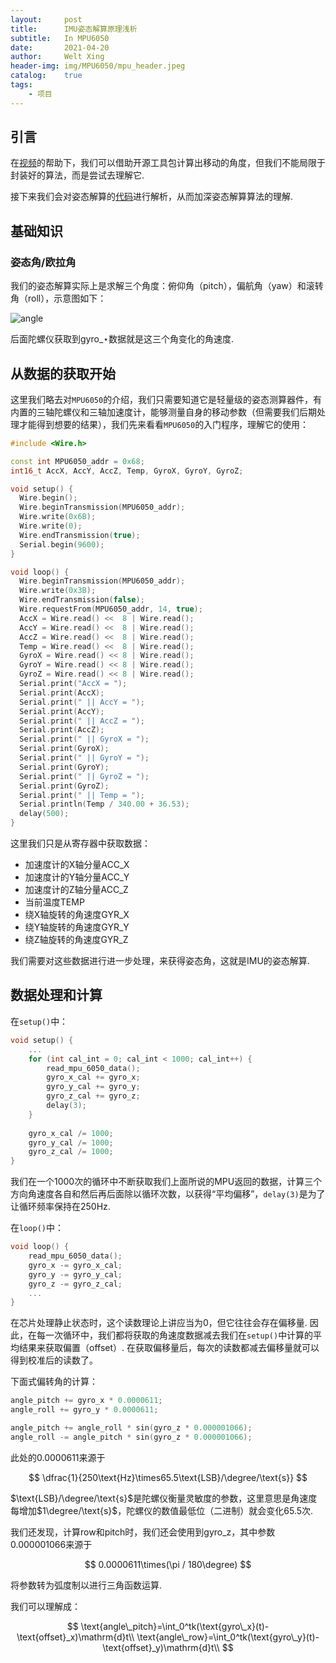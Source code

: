 ```yaml
---
layout:     post
title:      IMU姿态解算原理浅析
subtitle:   In MPU6050
date:       2021-04-20
author:     Welt Xing
header-img: img/MPU6050/mpu_header.jpeg
catalog:    true
tags:
    - 项目
---
```


## 引言

在[视频](https://www.youtube.com/watch?v=XCyRXMvVSCw)的帮助下，我们可以借助开源工具包计算出移动的角度，但我们不能局限于封装好的算法，而是尝试去理解它.

接下来我们会对姿态解算的[代码](https://dronebotworkshop.com/mpu-6050-level/)进行解析，从而加深姿态解算算法的理解.

## 基础知识

### 姿态角/欧拉角

我们的姿态解算实际上是求解三个角度：俯仰角（pitch），偏航角（yaw）和滚转角（roll），示意图如下：

![angle](https://pic4.zhimg.com/80/bb0b0678c9b8ebea10e41331e84d9533_1440w.jpg)

后面陀螺仪获取到$\text{gyro\_}\star$数据就是这三个角变化的角速度.

## 从数据的获取开始

这里我们略去对`MPU6050`的介绍，我们只需要知道它是轻量级的姿态测算器件，有内置的三轴陀螺仪和三轴加速度计，能够测量自身的移动参数（但需要我们后期处理才能得到想要的结果），我们先来看看`MPU6050`的入门程序，理解它的使用：

```cpp
#include <Wire.h>

const int MPU6050_addr = 0x68;
int16_t AccX, AccY, AccZ, Temp, GyroX, GyroY, GyroZ;

void setup() {
  Wire.begin();
  Wire.beginTransmission(MPU6050_addr);
  Wire.write(0x6B);
  Wire.write(0);
  Wire.endTransmission(true);
  Serial.begin(9600);
}

void loop() {
  Wire.beginTransmission(MPU6050_addr);
  Wire.write(0x3B);
  Wire.endTransmission(false);
  Wire.requestFrom(MPU6050_addr, 14, true);
  AccX = Wire.read() <<  8 | Wire.read();
  AccY = Wire.read() <<  8 | Wire.read();
  AccZ = Wire.read() <<  8 | Wire.read();
  Temp = Wire.read() <<  8 | Wire.read();
  GyroX = Wire.read() << 8 | Wire.read();
  GyroY = Wire.read() << 8 | Wire.read();
  GyroZ = Wire.read() << 8 | Wire.read();
  Serial.print("AccX = "); 
  Serial.print(AccX);
  Serial.print(" || AccY = "); 
  Serial.print(AccY);
  Serial.print(" || AccZ = "); 
  Serial.print(AccZ);
  Serial.print(" || GyroX = "); 
  Serial.print(GyroX);
  Serial.print(" || GyroY = "); 
  Serial.print(GyroY);
  Serial.print(" || GyroZ = "); 
  Serial.print(GyroZ);
  Serial.print(" || Temp = "); 
  Serial.println(Temp / 340.00 + 36.53);
  delay(500);
}
```

这里我们只是从寄存器中获取数据：

- 加速度计的X轴分量ACC_X
- 加速度计的Y轴分量ACC_Y
- 加速度计的Z轴分量ACC_Z
- 当前温度TEMP
- 绕X轴旋转的角速度GYR_X
- 绕Y轴旋转的角速度GYR_Y
- 绕Z轴旋转的角速度GYR_Z

我们需要对这些数据进行进一步处理，来获得姿态角，这就是IMU的姿态解算.

## 数据处理和计算

在`setup()`中：

```cpp
void setup() {
    ...
    for (int cal_int = 0; cal_int < 1000; cal_int++) {
        read_mpu_6050_data();
        gyro_x_cal += gyro_x;
        gyro_y_cal += gyro_y;
        gyro_z_cal += gyro_z;
        delay(3);
    }
    
    gyro_x_cal /= 1000;
    gyro_y_cal /= 1000;
    gyro_z_cal /= 1000;
}
```

我们在一个1000次的循环中不断获取我们上面所说的MPU返回的数据，计算三个方向角速度各自和然后再后面除以循环次数，以获得“平均偏移”，`delay(3)`是为了让循环频率保持在$250\text{Hz}$.

在`loop()`中：

```cpp
void loop() {
    read_mpu_6050_data();
    gyro_x -= gyro_x_cal;
    gyro_y -= gyro_y_cal;
    gyro_z -= gyro_z_cal;
    ...   
}
```

在芯片处理静止状态时，这个读数理论上讲应当为0，但它往往会存在偏移量. 因此，在每一次循环中，我们都将获取的角速度数据减去我们在`setup()`中计算的平均结果来获取偏置（offset）. 在获取偏移量后，每次的读数都减去偏移量就可以得到校准后的读数了。

下面式偏转角的计算：

```cpp
angle_pitch += gyro_x * 0.0000611;
angle_roll += gyro_y * 0.0000611;

angle_pitch += angle_roll * sin(gyro_z * 0.000001066);
angle_roll -= angle_pitch * sin(gyro_z * 0.000001066);
```

此处的$0.0000611$来源于

$$
\dfrac{1}{250\text{Hz}\times65.5\text{LSB}/\degree/\text{s}}
$$

$\text{LSB}/\degree/\text{s}$是陀螺仪衡量灵敏度的参数，这里意思是角速度每增加$1\degree/\text{s}$，陀螺仪的数值最低位（二进制）就会变化$65.5$次.

我们还发现，计算$\text{row}$和$\text{pitch}$时，我们还会使用到$\text{gyro\_z}$，其中参数$0.000001066$来源于

$$
0.0000611\times(\pi / 180\degree)
$$

将参数转为弧度制以进行三角函数运算.

我们可以理解成：

$$
\text{angle\_pitch}=\int_0^tk(\text{gyro\_x}(t)-\text{offset}_x)\mathrm{d}t\\
\text{angle\_row}=\int_0^tk(\text{gyro\_y}(t)-\text{offset}_y)\mathrm{d}t\\
$$